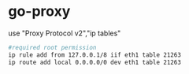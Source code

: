 # go-proxy
use "Proxy Protocol v2","ip tables"

```bash
#required root permission
ip rule add from 127.0.0.1/8 iif eth1 table 21263
ip route add local 0.0.0.0/0 dev eth1 table 21263
```
